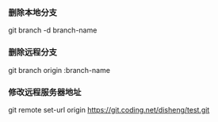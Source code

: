 ### 删除本地分支

git branch -d branch-name

### 删除远程分支

git branch origin :branch-name

### 修改远程服务器地址

git remote set-url origin https://git.coding.net/disheng/test.git


